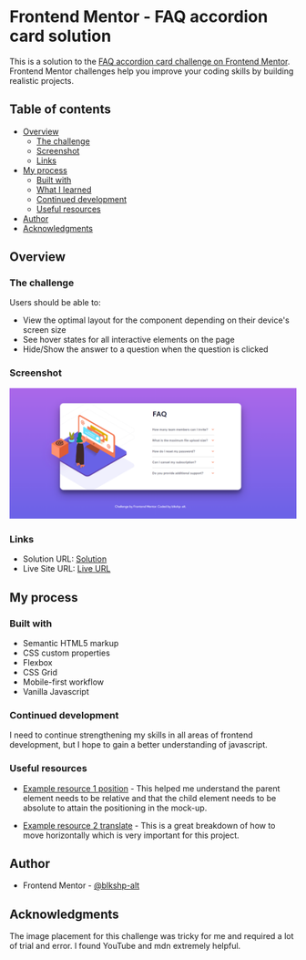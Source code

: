 # Frontend Mentor - FAQ accordion card solution

This is a solution to the [FAQ accordion card challenge on Frontend Mentor](https://www.frontendmentor.io/challenges/faq-accordion-card-XlyjD0Oam). Frontend Mentor challenges help you improve your coding skills by building realistic projects. 

## Table of contents

- [Overview](#overview)
  - [The challenge](#the-challenge)
  - [Screenshot](#screenshot)
  - [Links](#links)
- [My process](#my-process)
  - [Built with](#built-with)
  - [What I learned](#what-i-learned)
  - [Continued development](#continued-development)
  - [Useful resources](#useful-resources)
- [Author](#author)
- [Acknowledgments](#acknowledgments)


## Overview

### The challenge

Users should be able to:

- View the optimal layout for the component depending on their device's screen size
- See hover states for all interactive elements on the page
- Hide/Show the answer to a question when the question is clicked

### Screenshot

![](./design/complete-blkshp-alt.png)


### Links

- Solution URL: [Solution](https://https://github.com/blkshp-alt/faq-accordian-card.git)
- Live Site URL: [Live URL](https://blkshp-alt-faq-accordian-card.netlify.app/)

## My process

### Built with

- Semantic HTML5 markup
- CSS custom properties
- Flexbox
- CSS Grid
- Mobile-first workflow
- Vanilla Javascript


### Continued development

I need to continue strengthening my skills in all areas of frontend development, but I hope to gain a better understanding of javascript.

### Useful resources

- [Example resource 1 position](https://developer.mozilla.org/en-US/docs/Web/CSS/position) - This helped me understand the parent element needs to be relative and that the child element needs to be absolute to attain the positioning in the mock-up.

- [Example resource 2 translate](https://developer.mozilla.org/en-US/docs/Web/CSS/transform-function/translateX) - This is a great breakdown of how to move horizontally which is very important for this project.


## Author

- Frontend Mentor - [@blkshp-alt](https://www.frontendmentor.io/profile/blkshp-alt)

## Acknowledgments

The image placement for this challenge was tricky for me and required a lot of trial and error. I found YouTube and mdn extremely helpful. 

